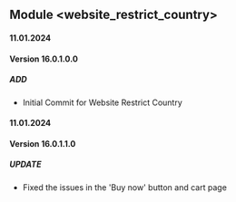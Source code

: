 ## Module <website_restrict_country>

#### 11.01.2024
#### Version 16.0.1.0.0
##### ADD
- Initial Commit for Website Restrict Country


#### 11.01.2024
#### Version 16.0.1.1.0
##### UPDATE
- Fixed the issues in the 'Buy now' button and cart page